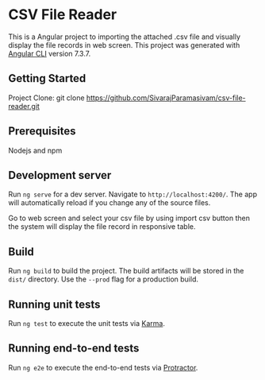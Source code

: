 # CSV File Reader
 
 This is a Angular project to importing the attached .csv file  and visually display the file records in web screen. 
 This project was generated with [Angular CLI](https://github.com/angular/angular-cli) version 7.3.7.
 
 ## Getting Started
 
 Project Clone: git clone https://github.com/SivarajParamasivam/csv-file-reader.git​
 
## Prerequisites
  Nodejs and npm 
  
## Development server

Run `ng serve` for a dev server. Navigate to `http://localhost:4200/`. The app will automatically reload if you change any of the source files.

Go to web screen and select your csv file by using import csv button then the system will display the file record in responsive table. 

## Build

Run `ng build` to build the project. The build artifacts will be stored in the `dist/` directory. Use the `--prod` flag for a production build.

## Running unit tests

Run `ng test` to execute the unit tests via [Karma](https://karma-runner.github.io).

## Running end-to-end tests

Run `ng e2e` to execute the end-to-end tests via [Protractor](http://www.protractortest.org/).



